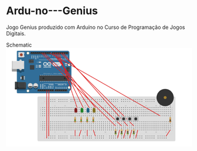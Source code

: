 # Ardu-no---Genius
Jogo Genius produzido com Arduíno no Curso de Programação de Jogos Digitais.

Schematic
<img src='https://github.com/AchcarLucas/Ardu-no---Genius/blob/master/img/schematic.png?raw=true'></img>
